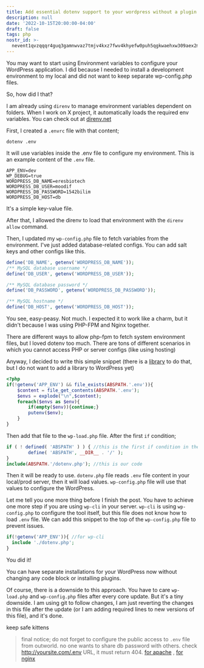 ```yaml
---
title: Add essential dotenv support to your wordpress without a plugin
description: null
date: '2022-10-15T20:00:00-04:00'
draft: false
tags: php
nostr_id: >-
  nevent1qvzqqqr4guq3gamnwvaz7tmjv4kxz7fwv4khyefw0puh5qgkwaehxw309aex2mrp0yhxummnw3ezucnpdejqqgre0nzert786hhcgqcgl66fdcx4a9g06rn0987mjk2q0zkrm62z65za235q
---
```



You may want to start using Environment variables to configure your WordPress application. I did because I needed to install a development environment to my local and did not want to keep separate wp-config.php files.

So, how did I that?
<!--more-->
I am already using `direnv` to manage environment variables dependent on folders. When I work on X project, it automatically loads the required env variables. You can check out at [direnv.net](direnv.net) 

First, I created a `.envrc` file with that content;

```
dotenv .env
```

It will use variables inside the .env file to configure my environment. This is an example content of the `.env` file.

```
APP_ENV=dev
WP_DEBUG=true
WORDPRESS_DB_NAME=eresbiotech
WORDPRESS_DB_USER=moodif
WORDPRESS_DB_PASSWORD=1542bilim
WORDPRESS_DB_HOST=db
```

It's a simple key-value file. 

After that, I allowed the direnv to load that environment with the `direnv allow` command. 

Then, I updated my `wp-config.php` file to fetch variables from the environment.
I've just added database-related configs. You can add salt keys and other configs like this. 

```php
define('DB_NAME', getenv('WORDPRESS_DB_NAME'));
/** MySQL database username */
define('DB_USER', getenv('WORDPRESS_DB_USER'));

/** MySQL database password */
define('DB_PASSWORD', getenv('WORDPRESS_DB_PASSWORD'));

/** MySQL hostname */
define('DB_HOST', getenv('WORDPRESS_DB_HOST'));
```

You see,  easy-peasy. Not much. I expected it to work like a charm, but it didn't because I was using PHP-FPM and Nginx together. 

There are different ways to allow php-fpm to fetch system environment files, but I loved dotenv too much. There are tons of different scenarios in which you cannot access PHP or server configs (like using hosting)

Anyway, I decided to write this simple snippet (there is a [library](https://github.com/vlucas/phpdotenv) to do that, but I do not want to add a library to WordPress yet) 

```php
<?php
if(!getenv('APP_ENV') && file_exists(ABSPATH.'.env')){
    $content = file_get_contents(ABSPATH.'.env');
    $envs = explode("\n",$content);
    foreach($envs as $env){
        if(empty($env)){continue;}
        putenv($env);
    }
}
```
Then add that file to the `wp-load.php` file. After the first `if` condition;

```php
if ( ! defined( 'ABSPATH' ) ) { //this is the first if condition in the file
        define( 'ABSPATH', __DIR__ . '/' );
}
include(ABSPATH.'/dotenv.php'); //this is our code
```

Then it will be ready to use. `dotenv.php` file reads `.env` file content in your local/prod server, then it will load values. `wp-config.php` file will use that values to configure the WordPress.

Let me tell you one more thing before I finish the post. You have to achieve one more step if you are using `wp-cli` in your server. `wp-cli` is using `wp-config.php` to configure the tool itself, but this file does not know how to load `.env` file. We can add this snippet to the top of the `wp-config.php` file to prevent issues.

```php
if(!getenv('APP_ENV')){ //for wp-cli
  include './dotenv.php';
}
```

You did it!

You can have separate installations for your WordPress now without changing any code block or installing plugins. 

Of course, there is a downside to this approach. You have to care `wp-load.php` and `wp-config.php` files after every core update. But it's a tiny downside. I am using git to follow changes, I am just reverting the changes in this file after the update (or I am adding required lines to new versions of this file), and it's done.

keep safe kittens

> final notice; do not forget to configure the public access to `.env` file from outworld. no one wants to share db password with others. check http://yoursite.com/.env URL, it must return 404.  [for apache](https://www.google.it/search?q=how+to+deny+access+to+file+htaccess) , [for nginx](https://www.google.it/search?q=how+to+deny+access+to+file+nginx)

